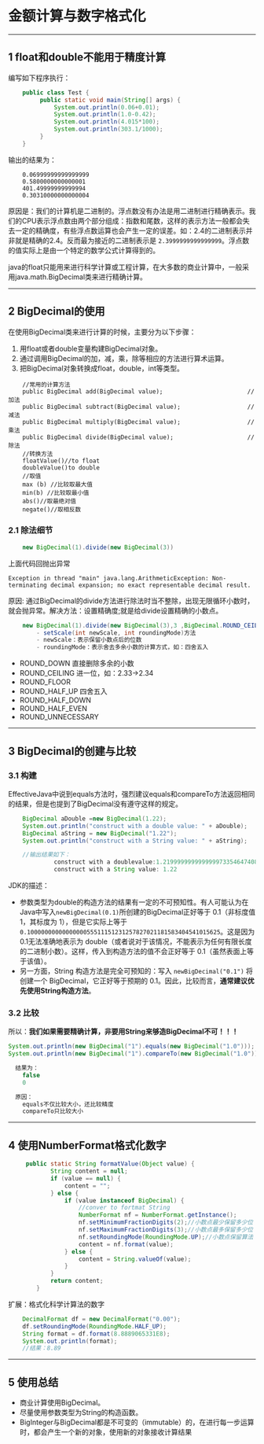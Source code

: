 # 金额计算与数字格式化

---
## 1 float和double不能用于精度计算

编写如下程序执行：

```java
    public class Test {
         public static void main(String[] args) {
             System.out.println(0.06+0.01);
             System.out.println(1.0-0.42);
             System.out.println(4.015*100);
             System.out.println(303.1/1000);
         }
    }
```

输出的结果为：

```
    0.06999999999999999
    0.5800000000000001
    401.49999999999994
    0.30310000000000004
```

原因是：我们的计算机是二进制的。浮点数没有办法是用二进制进行精确表示。我们的CPU表示浮点数由两个部分组成：指数和尾数，这样的表示方法一般都会失去一定的精确度，有些浮点数运算也会产生一定的误差。如：2.4的二进制表示并非就是精确的2.4。反而最为接近的二进制表示是 `2.3999999999999999`。浮点数的值实际上是由一个特定的数学公式计算得到的。

java的float只能用来进行科学计算或工程计算，在大多数的商业计算中，一般采用java.math.BigDecimal类来进行精确计算。

---
##  2 BigDecimal的使用

   在使用BigDecimal类来进行计算的时候，主要分为以下步骤：

1. 用float或者double变量构建BigDecimal对象。
2. 通过调用BigDecimal的加，减，乘，除等相应的方法进行算术运算。
3. 把BigDecimal对象转换成float，double，int等类型。

```
    //常用的计算方法
    public BigDecimal add(BigDecimal value);                        //加法
    public BigDecimal subtract(BigDecimal value);                   //减法
    public BigDecimal multiply(BigDecimal value);                   //乘法
    public BigDecimal divide(BigDecimal value);                     //除法
    //转换方法
    floatValue()//to float
    doubleValue()to double
    //取值
    max (b) //比较取最大值
    min(b) //比较取最小值
    abs()//取最绝对值
    negate()//取相反数
```

### 2.1 除法细节

```java
    new BigDecimal(1).divide(new BigDecimal(3))
```

上面代码回抛出异常

    Exception in thread "main" java.lang.ArithmeticException: Non-terminating decimal expansion; no exact representable decimal result.

原因: 通过BigDecimal的divide方法进行除法时当不整除，出现无限循环小数时，就会抛异常。解决方法：设置精确度;就是给divide设置精确的小数点。

```java
    new BigDecimal(1).divide(new BigDecimal(3),3 ,BigDecimal.ROUND_CEILING)
        - setScale(int newScale, int roundingMode)方法
        - newScale：表示保留小数点后的位数
        - roundingMode：表示舍去多余小数的计算方式，如：四舍五入
```

- ROUND_DOWN 直接删除多余的小数
- ROUND_CEILING 进一位，如：2.33->2.34
- ROUND_FLOOR
- ROUND_HALF_UP 四舍五入
- ROUND_HALF_DOWN
- ROUND_HALF_EVEN
- ROUND_UNNECESSARY

---
## 3 BigDecimal的创建与比较

### 3.1 构建

EffectiveJava中说到equals方法时，强烈建议equals和compareTo方法返回相同的结果，但是也提到了BigDecimal没有遵守这样的规定。

```java
    BigDecimal aDouble =new BigDecimal(1.22);
    System.out.println("construct with a double value: " + aDouble);
    BigDecimal aString = new BigDecimal("1.22");
    System.out.println("construct with a String value: " + aString);

    //输出结果如下：
             construct with a doublevalue:1.2199999999999999733546474089962430298328399658203125
             construct with a String value: 1.22
```

 JDK的描述：

- 参数类型为double的构造方法的结果有一定的不可预知性。有人可能认为在Java中写入`newBigDecimal(0.1)`所创建的BigDecimal正好等于 0.1（非标度值 1，其标度为 1），但是它实际上等于`0.1000000000000000055511151231257827021181583404541015625`。这是因为0.1无法准确地表示为 double（或者说对于该情况，不能表示为任何有限长度的二进制小数）。这样，传入到构造方法的值不会正好等于 0.1（虽然表面上等于该值）。
- 另一方面，String 构造方法是完全可预知的：写入 `newBigDecimal("0.1")` 将创建一个 BigDecimal，它正好等于预期的 0.1。因此，比较而言，**通常建议优先使用String构造方法**。


### 3.2 比较

所以：**我们如果需要精确计算，非要用String来够造BigDecimal不可！！！**

```java
System.out.println(new BigDecimal("1").equals(new BigDecimal("1.0")));
System.out.println(new BigDecimal("1").compareTo(new BigDecimal("1.0")));

  结果为：
    false
    0

  原因：
    equals不仅比较大小，还比较精度
    compareTo只比较大小
```

---
## 4 使用NumberFormat格式化数字

```java
     public static String formatValue(Object value) {
            String content = null;
            if (value == null) {
                content = "";
            } else {
                if (value instanceof BigDecimal) {
                    //conver to fortmat String
                    NumberFormat nf = NumberFormat.getInstance();
                    nf.setMinimumFractionDigits(2);//小数点最少保留多少位
                    nf.setMaximumFractionDigits(3);//小数点最多保留多少位
                    nf.setRoundingMode(RoundingMode.UP);//小数点保留算法
                    content = nf.format(value);
                } else {
                    content = String.valueOf(value);
                }
            }
            return content;
        }
```

扩展：格式化科学计算法的数字

```java
    DecimalFormat df = new DecimalFormat("0.00");
    df.setRoundingMode(RoundingMode.HALF_UP);
    String format = df.format(8.8889065331E8);
    System.out.println(format);
    //结果：8.89
```

---
## 5 使用总结

- 商业计算使用BigDecimal。
- 尽量使用参数类型为String的构造函数。
- BigInteger与BigDecimal都是不可变的（immutable）的，在进行每一步运算时，都会产生一个新的对象，使用新的对象接收计算结果

